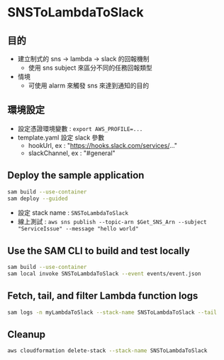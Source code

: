 # SNSToLambdaToSlack

## 目的
- 建立制式的 sns -> lambda -> slack 的回報機制
  - 使用 sns subject 來區分不同的任務回報類型
- 情境
  - 可使用 alarm 來觸發 sns 來達到通知的目的

## 環境設定
- 設定憑證環境變數 : `export AWS_PROFILE=...`
- template.yaml 設定 slack 參數
  - hookUrl, ex : "https://hooks.slack.com/services/..."
  - slackChannel, ex : "#general"

## Deploy the sample application

```bash
sam build --use-container
sam deploy --guided
```

- 設定 stack name : `SNSToLambdaToSlack`
- 線上測試 : `aws sns publish --topic-arn $Get_SNS_Arn --subject "ServiceIssue" --message "hello world"`

## Use the SAM CLI to build and test locally

```bash
sam build --use-container
sam local invoke SNSToLambdaToSlack --event events/event.json
```

## Fetch, tail, and filter Lambda function logs

```bash
sam logs -n myLambdaToSlack --stack-name SNSToLambdaToSlack --tail
```

## Cleanup

```bash
aws cloudformation delete-stack --stack-name SNSToLambdaToSlack
```
